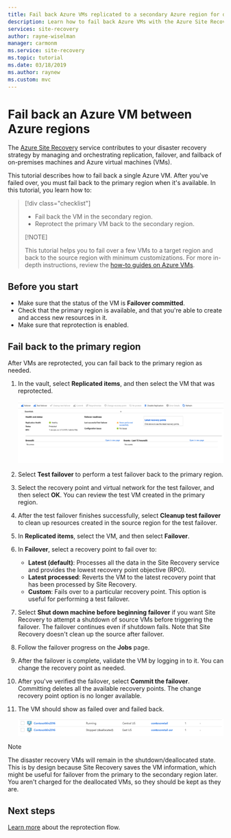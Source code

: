 ```yaml
---
title: Fail back Azure VMs replicated to a secondary Azure region for disaster recovery with the Azure Site Recovery service.
description: Learn how to fail back Azure VMs with the Azure Site Recovery service.
services: site-recovery
author: rayne-wiselman
manager: carmonm
ms.service: site-recovery
ms.topic: tutorial
ms.date: 03/18/2019
ms.author: raynew
ms.custom: mvc
---
```


# Fail back an Azure VM between Azure regions

The [Azure Site Recovery](site-recovery-overview.md) service contributes to your disaster recovery strategy by managing and orchestrating replication, failover, and failback of on-premises machines and Azure virtual machines (VMs).

This tutorial describes how to fail back a single Azure VM. After you've failed over, you must fail back to the primary region when it's available. In this tutorial, you learn how to:

> [!div class="checklist"]
> 
> * Fail back the VM in the secondary region.
> * Reprotect the primary VM back to the secondary region.
> 
> [!NOTE]
> 
> This tutorial helps you to fail over a few VMs to a target region and back to the source region with minimum customizations. For more in-depth instructions, review the [how-to guides on Azure VMs](https://docs.microsoft.com/azure/virtual-machines/windows/).

## Before you start

* Make sure that the status of the VM is **Failover committed**.
* Check that the primary region is available, and that you're able to create and access new resources in it.
* Make sure that reprotection is enabled.

## Fail back to the primary region

After VMs are reprotected, you can fail back to the primary region as needed.

1. In the vault, select **Replicated items**, and then select the VM that was reprotected.

    ![Failback to primary](./media/site-recovery-azure-to-azure-failback/azure-to-azure-failback.png)

3. Select **Test failover** to perform a test failover back to the primary region.
4. Select the recovery point and virtual network for the test failover, and then select **OK**. You can review the test VM created in the primary region.
5. After the test failover finishes successfully, select **Cleanup test failover** to clean up resources created in the source region for the test failover.
6. In **Replicated items**, select the VM, and then select **Failover**.
7. In **Failover**, select a recovery point to fail over to:
    - **Latest (default)**: Processes all the data in the Site Recovery service and provides the lowest recovery point objective (RPO).
    - **Latest processed**: Reverts the VM to the latest recovery point that has been processed by Site Recovery.
    - **Custom**: Fails over to a particular recovery point. This option is useful for performing a test failover.

8. Select **Shut down machine before beginning failover** if you want Site Recovery to attempt a shutdown of source VMs before triggering the failover. The failover continues even if shutdown fails. Note that Site Recovery doesn't clean up the source after failover.
9. Follow the failover progress on the **Jobs** page.
10. After the failover is complete, validate the VM by logging in to it. You can change the recovery point as needed.
11. After you've verified the failover, select **Commit the failover**. Committing deletes all the available recovery points. The change recovery point option is no longer available.
12. The VM should show as failed over and failed back.

    ![VM at primary and secondary regions](./media/site-recovery-azure-to-azure-failback/azure-to-azure-failback-vm-view.png)

> [!NOTE]
> The disaster recovery VMs will remain in the shutdown/deallocated state. This is by design because Site Recovery saves the VM information, which might be useful for failover from the primary to the secondary region later. You aren't charged for the deallocated VMs, so they should be kept as they are.

## Next steps

[Learn more](azure-to-azure-how-to-reprotect.md#what-happens-during-reprotection) about the reprotection flow.
